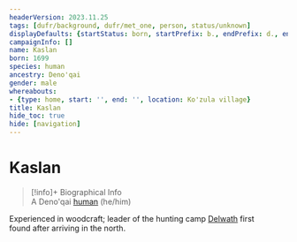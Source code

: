 ```yaml
---
headerVersion: 2023.11.25
tags: [dufr/background, dufr/met_one, person, status/unknown]
displayDefaults: {startStatus: born, startPrefix: b., endPrefix: d., endStatus: died}
campaignInfo: []
name: Kaslan
born: 1699
species: human
ancestry: Deno'qai
gender: male
whereabouts:
- {type: home, start: '', end: '', location: Ko'zula village}
title: Kaslan
hide_toc: true
hide: [navigation]
---
```

# Kaslan
>[!info]+ Biographical Info  
> A Deno'qai [human](<../../species/humans/humans.md>) (he/him)  
>   
>> 

Experienced in woodcraft; leader of the hunting camp [Delwath](<../pcs/dunmar-fellowship/delwath.md>) first found after arriving in the north. 